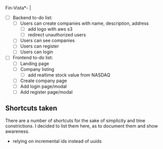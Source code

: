 Fin-Vista*-
| 

- [ ] Backend to-do list:
  - [ ] Users can create companies with name, description, address
    - [ ] add logo with aws s3
    - [ ] redirect unauthorized users 
  - [ ] Users can see companies
  - [ ] Users can register
  - [ ] Users can login
  
- [ ] Frontend to-do list:
  - [ ] Landing page
  - [ ] Company listing
    - [ ] add realtime stock value from NASDAQ
  - [ ] Create company page
  - [ ] Add login page/modal
  - [ ] Add register page/modal

## Shortcuts taken
There are a number of shortcuts for the sake of simplicity and time constrictions.
I decided to list them here, as to document them and show awareness.
- relying on incremental ids instead of uuids
